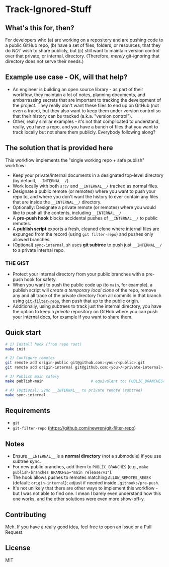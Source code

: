 # Track-Ignored-Stuff

## What's this for, then?

For developers who (a) are working on a repository and are pushing code to a public GitHub repo, (b) have a set of files, folders, or resources, that they do _NOT_ wish to share publicly, but (c) still want to maintain version control over that private, or internal, directory. (Therefore, _merely_ git-ignoring that directory does not serve their needs.)

## Example use case - OK, will that help?

- An engineer is building an open source library - as part of their workflow, they maintain a lot of notes, planning documents, and embarrassing secrets that are important to tracking the development of the project. They really don't want these files to end up on GitHub (not even a trace), but they also want to keep them under version control so that their history can be tracked (a.k.a. "version control").
- Other, really similar examples - it's not that complicated to understand, really, you have a repo, and you have a bunch of files that you want to track locally but not share them publicly. Everybody following along?

## The solution that is provided here

This workflow implements the "single working repo + safe publish" workflow:
- Keep your private/internal documents in a designated top-level directory (by default, `__INTERNAL__/`).
- Work locally with both `src/` and `__INTERNAL__/` tracked as normal files.
- Designate a public remote (or remotes) where you want to push your repo to, and where you don't want the history to ever contain any files that are inside the `__INTERNAL__/` directory.
- Optionally: Designate a private remote (or remotes) where you would like to push all the contents, including `__INTERNAL__/` 
- A **pre-push hook** blocks accidental pushes of `__INTERNAL__/` to public remotes.
- A **publish script** exports a fresh, cleaned clone where internal files are expunged from the record (using `git filter-repo`) and pushes only allowed branches.
- (Optional) `sync-internal.sh` uses **git subtree** to push just `__INTERNAL__/` to a private internal repo.

### THE GIST

- Protect your internal directory from your public branches with a pre-push hook for safety.
- When you want to push the public code up (to `main`, for example), a publish script will _create a temporary local clone_ of the repo, remove any and all trace of the private directory from all commits in that branch using [`git-filter-repo`](https://github.com/newren/git-filter-repo/), then push that up to the public origin.
- Additionally, using subtrees to track just the internal directory, you have the option to keep a _private_ repository on GitHub where you can push your internal docs, for example if you want to share them.

## Quick start
```bash
# 1) Install hook (from repo root)
make init

# 2) Configure remotes
git remote add origin-public git@github.com:<you>/<public>.git              # public
git remote add origin-internal git@github.com:<you>/<private-internal>.git  # optional

# 3) Publish main safely
make publish-main                     # equivalent to: PUBLIC_BRANCHES="main" scripts/publish.sh

# 4) (Optional) Sync __INTERNAL__ to private remote (subtree)
make sync-internal
```

## Requirements
- `git`
- `git-filter-repo` (https://github.com/newren/git-filter-repo)

## Notes
- Ensure `__INTERNAL__` is a **normal directory** (not a submodule) if you use subtree sync.
- For new public branches, add them to `PUBLIC_BRANCHES` (e.g., `make publish-branches BRANCHES="main release/v1"`).
- The hook allows pushes to remotes matching `ALLOW_REMOTES_REGEX` (default: `origin-internal`); adjust if needed inside `.githooks/pre-push`.
- It's not unlikely that there are other ways to implement this workflow - but I was not able to find one. I mean I barely even understand how this one works, and the other solutions were even more show-off-y.

## Contributing

Meh. If you have a really good idea, feel free to open an Issue or a Pull Request.

## License

MIT
